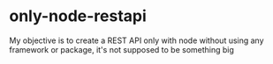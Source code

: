 # only-node-restapi
My objective is to create a REST API only with node without using any framework or package, it's not supposed to be something big
